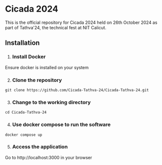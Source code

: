 # Cicada 2024
This is the official repository for Cicada 2024 held on 26th October 2024 as part of Tathva'24, the technical fest at NIT Calicut.

## Installation
1) ### Install Docker
Ensure docker is installed on your system

2) ### Clone the repository
```git clone https://github.com/Cicada-Tathva-24/Cicada-Tathva-24.git```

3) ### Change to the working directory
```cd Cicada-Tathva-24```

4) ### Use docker compose to run the software
```docker compose up```

5) ### Access the application
Go to http://localhost:3000 in your browser